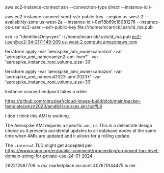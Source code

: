 aws ec2-instance-connect ssh --connection-type direct --instance-id i-


aws ec2-instance-connect send-ssh-public-key --region us-west-2 --availability-zone us-west-2a --instance-id i-0ef18b69c18081276 --instance-os-user ec2-user --ssh-public-key file:///home/mcarrick/.ssh/id_rsa.pub

ssh -o "IdentitiesOnly=yes" -i /home/mcarrick/.ssh/id_rsa.pub ec2-user@ec2-34-217-149-209.us-west-2.compute.amazonaws.com

terraform apply -var 'aerospike_ami_owner=amazon' -var 'aerospike_ami_name=amzn2-ami-hvm*' -var 'aerospike_instance_root_volume_size=30'

terraform apply -var 'aerospike_ami_owner=amazon' -var 'aerospike_ami_name=al2023-ami-2023*' -var 'aerospike_instance_root_volume_size=30'

Instance connect endpoint takes a while

https://github.com/citrusleaf/cloud-image-build/blob/main/packer-template/amzn2023/amd64/sources.pkr.hcl#L6

I don't think this AMI is working.


The Aerospike AMI requires a specific `ami_id`. This is a deliberate design choice as it prevents accidental updates to all database nodes at the same time when AMIs are updated and it allows for a rolling update.

The `.internal` TLD might get accepted per https://www.icann.org/en/public-comment/proceeding/proposed-top-level-domain-string-for-private-use-24-01-2024

262212597706 is _our_ marketplace account
407670144475 is me